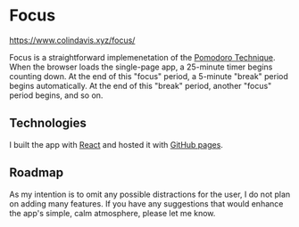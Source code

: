 # Focus

https://www.colindavis.xyz/focus/

Focus is a straightforward implemenetation of the [Pomodoro Technique](https://en.wikipedia.org/wiki/Pomodoro_Technique). When the browser loads the single-page app, a 25-minute timer begins counting down. At the end of this "focus" period, a 5-minute "break" period begins automatically. At the end of this "break" period, another "focus" period begins, and so on.

## Technologies

I built the app with [React](https://reactjs.org/) and hosted it with [GitHub pages](https://pages.github.com/).

## Roadmap

As my intention is to omit any possible distractions for the user, I do not plan on adding many features. If you have any suggestions that would enhance the app's simple, calm atmosphere, please let me know.
